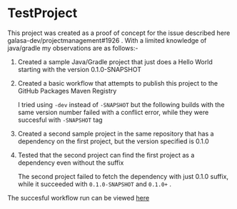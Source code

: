 # TestProject

This project was created as a proof of concept for the issue described here galasa-dev/projectmanagement#1926 .
With a limited knowledge of java/gradle my observations are as follows:-
1) Created a sample Java/Gradle project that just does a Hello World starting with the version 0.1.0-SNAPSHOT
2) Created a basic workflow that attempts to publish this project to the GitHub Packages Maven Registry

   I tried using `-dev` instead of `-SNAPSHOT` but the following builds with the same version number failed with a conflict error, while they were succesful with `-SNAPSHOT` tag
4) Created a second sample project in the same repository that has a dependency on the first project, but the version specified is 0.1.0 
5) Tested that the second project can find the first project as a dependency even without the suffix

   The second project failed to fetch the dependency with just 0.1.0 suffix, while it succeeded with `0.1.0-SNAPSHOT` and `0.1.0+` .

The succesful workflow run can be viewed [here](https://github.com/jaydee029/TestProject/actions/runs/10034907413)
